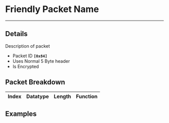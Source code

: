# Friendly Packet Name #

---


## Details ##

Description of packet
  * Packet ID **`[0x84]`**
  * Uses Normal 5 Byte header
  * Is Encrypted

## Packet Breakdown ##
| Index | Datatype | Length | Function |
|:------|:---------|:-------|:---------|

## Examples ##